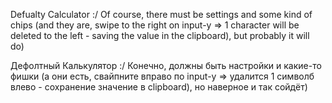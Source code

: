 Defualty Calculator :/
Of course, there must be settings and some kind of chips (and they are, swipe to the right on input-y => 1 character will be deleted to the left - saving the value in the clipboard), but probably it will do)

Дефолтный Калькулятор :/
Конечно, должны быть настройки и какие-то фишки (а они есть, свайпните вправо по input-у => удалится 1 символб влево - сохранение значение в clipboard), но наверное и так сойдёт)
